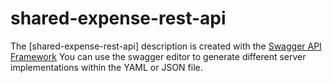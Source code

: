 # shared-expense-rest-api

The [shared-expense-rest-api] description is created with the [Swagger API Framework](http://editor.swagger.io/)
You can use the swagger editor to generate different server implementations within the YAML or JSON file. 
